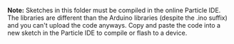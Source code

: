 **Note:** Sketches in this folder must be compiled in the online Particle IDE. The libraries are different than the Arduino libraries (despite the .ino suffix) and you can't upload the code anyways. Copy and paste the code into a new sketch in the Particle IDE to compile or flash to a device. 